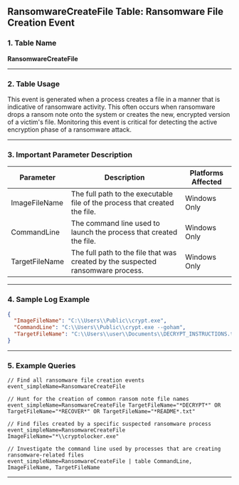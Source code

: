 ## RansomwareCreateFile Table: Ransomware File Creation Event

### 1. Table Name
**RansomwareCreateFile**

---

### 2. Table Usage
This event is generated when a process creates a file in a manner that is indicative of ransomware activity. This often occurs when ransomware drops a ransom note onto the system or creates the new, encrypted version of a victim's file. Monitoring this event is critical for detecting the active encryption phase of a ransomware attack.

---

### 3. Important Parameter Description

| Parameter | Description | Platforms Affected |
|---|---|---|
| ImageFileName | The full path to the executable file of the process that created the file. | Windows Only |
| CommandLine | The command line used to launch the process that created the file. | Windows Only |
| TargetFileName | The full path to the file that was created by the suspected ransomware process. | Windows Only |

---

### 4. Sample Log Example

```json
{
  "ImageFileName": "C:\\Users\\Public\\crypt.exe",
  "CommandLine": "C:\\Users\\Public\\crypt.exe --goham",
  "TargetFileName": "C:\\Users\\user\\Documents\\DECRYPT_INSTRUCTIONS.txt"
}
```

---

### 5. Example Queries
```xql
// Find all ransomware file creation events
event_simpleName=RansomwareCreateFile

// Hunt for the creation of common ransom note file names
event_simpleName=RansomwareCreateFile TargetFileName="*DECRYPT*" OR TargetFileName="*RECOVER*" OR TargetFileName="*README*.txt"

// Find files created by a specific suspected ransomware process
event_simpleName=RansomwareCreateFile ImageFileName="*\\cryptolocker.exe"

// Investigate the command line used by processes that are creating ransomware-related files
event_simpleName=RansomwareCreateFile | table CommandLine, ImageFileName, TargetFileName
```
---
